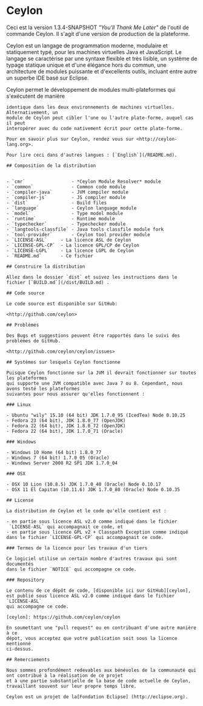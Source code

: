 # Ceylon

Ceci est la version 1.3.4-SNAPSHOT _"You'll Thank Me Later"_ de l'outil 
de commande Ceylon. Il s'agit d'une version de production de la plateforme.

Ceylon est un langage de programmation moderne, modulaire et statiquement typé,
pour les machines virtuelles Java et JavaScript. Le langage se caractérise par
une syntaxe flexible et très lisible, un système de typage statique unique et d'une 
élégance hors du commun, une architecture de modules puissante et d'excellents outils,
incluant entre autre un superbe IDE basé sur Eclipse.

Ceylon permet le développement de modules multi-plateformes qui s'exécutent de manière
```
identique dans les deux environnements de machines virtuelles. Alternativement, un
module de Ceylon peut cibler l'une ou l'autre plate-forme, auquel cas il peut 
interopérer avec du code nativement écrit pour cette plate-forme.

Pour en savoir plus sur Ceylon, rendez vous sur <http://ceylon-lang.org>.

Pour lire ceci dans d'autres langues : [`English`](/README.md).

## Composition de la distribution


- `cmr`                 - *Ceylon Module Resolver* module
- `common`              - Common code module
- `compiler-java`       - JVM compiler module
- `compiler-js`         - JS compiler module
- `dist`                - Build files 
- `language`            - Ceylon language module
- `model`               - Type model module
- `runtime`             - Runtime module
- `typechecker`         - Typechecker module
- `langtools-classfile` - Java tools classfile module fork
- `tool-provider`       - Ceylon tool provider module
- `LICENSE-ASL` 	- La licence ASL de Ceylon
- `LICENSE-GPL-CP` 	- La licence GPL/CP de Ceylon
- `LICENSE-LGPL` 	- La licence LGPL de Ceylon
- `README.md` 		- Ce fichier

## Construire la distribution

Allez dans le dossier `dist` et suivez les instructions dans le fichier [`BUILD.md`](/dist/BUILD.md) .

## Code source

Le code source est disponible sur GitHub:

<http://github.com/ceylon>

## Problèmes

Des Bugs et suggestions peuvent être rapportés dans le suivi des problèmes de GitHub.

<http://github.com/ceylon/ceylon/issues>

## Systèmes sur lesquels Ceylon fonctionne

Puisque Ceylon fonctionne sur la JVM il devrait fonctionner sur toutes les plateformes
qui supporte une JVM compatible avec Java 7 ou 8. Cependant, nous avons testé les plateformes
suivantes pour nous assurer qu'elles fonctionnent :

### Linux

- Ubuntu "wily" 15.10 (64 bit) JDK 1.7.0_95 (IcedTea) Node 0.10.25
- Fedora 23 (64 bit), JDK 1.8.0_77 (OpenJDK)
- Fedora 22 (64 bit), JDK 1.8.0_72 (OpenJDK)
- Fedora 22 (64 bit), JDK 1.7.0_71 (Oracle)

### Windows

- Windows 10 Home (64 bit) 1.8.0_77
- Windows 7 (64 bit) 1.7.0_05 (Oracle)
- Windows Server 2008 R2 SP1 JDK 1.7.0_04

### OSX

- OSX 10 Lion (10.8.5) JDK 1.7.0_40 (Oracle) Node 0.10.17
- OSX 11 El Capitan (10.11.6) JDK 1.7.0_80 (Oracle) Node 0.10.35

## License

La distribution de Ceylon et le code qu'elle contient est :

- en partie sous licence ASL v2.0 comme indiqué dans le fichier
 `LICENSE-ASL` qui accompagnait ce code, et
- en partie sous licence GPL v2 + Classpath Exception comme indiqué
dans le fichier `LICENSE-GPL-CP` qui accompagnait ce code.

### Termes de la licence pour les travaux d'un tiers

Ce logiciel utilise un certain nombre d'autres travaux qui sont documentés
dans le fichier `NOTICE` qui accompagne ce code.

### Repository

Le contenu de ce dépôt de code, [disponible ici sur GitHub][ceylon], 
est publié sous licence ASL v2.0 comme indiqué dans le fichier `LICENSE-ASL` 
qui accompagne ce code.

[ceylon]: https://github.com/ceylon/ceylon

En soumettant une "pull request" ou en contribuant d'une autre manière à ce
dépot, vous acceptez que votre publication soit sous la licence mentionné
ci-dessus.

## Remerciements

Nous sommes profondément redevables aux bénévoles de la communauté qui ont contribué à la réalisation de ce projet
et à une partie substantielle de la base de code actuelle de Ceylon, travaillant souvent sur leur propre temps libre.

Ceylon est un projet de la[Fondation Eclipse] (http://eclipse.org).
